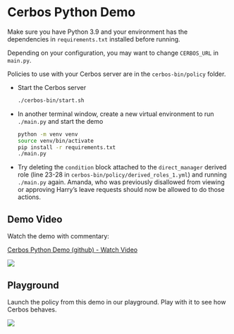 # Cerbos Python Demo

Make sure you have Python 3.9 and your environment has the dependencies in `requirements.txt` installed before running.

Depending on your configuration, you may want to change `CERBOS_URL` in `main.py`.

Policies to use with your Cerbos server are in the `cerbos-bin/policy` folder.

* Start the Cerbos server
    ```sh
    ./cerbos-bin/start.sh
    ```
* In another terminal window, create a new virtual environment to run `./main.py` and start the demo
    ```sh
    python -m venv venv
    source venv/bin/activate
    pip install -r requirements.txt
    ./main.py
    ```
* Try deleting the `condition` block attached to the `direct_manager` derived role (line 23-28 in `cerbos-bin/policy/derived_roles_1.yml`) and running `./main.py` again. Amanda, who was previously disallowed from viewing or approving Harry’s leave requests should now be allowed to do those actions. 


## Demo Video
Watch the demo with commentary:
<a href="https://www.loom.com/share/0425d8a075804d528185ad2ba30817b3">
    <p>Cerbos Python Demo (github) - Watch Video</p>
    <img style="max-width:300px;" src="https://cdn.loom.com/sessions/thumbnails/0425d8a075804d528185ad2ba30817b3-with-play.gif">
  </a>

## Playground
Launch the policy from this demo in our playground. Play with it to see how Cerbos behaves.
<P><a href="https://play.cerbos.dev/p/UWG3inHjwrFhqkv60dec623G9PoYlgJf"><img src="https://github.com/cerbos/express-jwt-cerbos/blob/main/docs/launch.jpg"></a></p>
